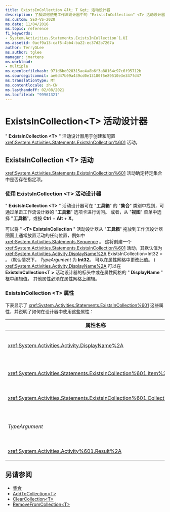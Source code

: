 ```yaml
---
title: ExistsInCollection &lt; T &gt; 活动设计器
description: 了解如何使用工作流设计器中的 "ExistsInCollection" <T> 活动设计器来创建和配置 ExistsInCollection <T> 活动。
ms.custom: SEO-VS-2020
ms.date: 11/04/2016
ms.topic: reference
f1_keywords:
- System.Activities.Statements.ExistsInCollection`1.UI
ms.assetid: 0acf9a13-caf5-4bb4-ba22-ec37d2b7267a
author: TerryGLee
ms.author: tglee
manager: jmartens
ms.workload:
- multiple
ms.openlocfilehash: 971d6bd028315ae4a8b6f3a88164c97c6f95712b
ms.sourcegitcommit: ae6d47b09a439cd0e13180f5e89510e3e347fd47
ms.translationtype: MT
ms.contentlocale: zh-CN
ms.lasthandoff: 02/08/2021
ms.locfileid: "99961321"
---
```

# <a name="existsincollectiont-activity-designer"></a>ExistsInCollection\<T> 活动设计器

" **ExistsInCollection \<T>** " 活动设计器用于创建和配置 <xref:System.Activities.Statements.ExistsInCollection%601> 活动。

## <a name="the-existsincollectiont-activity"></a>ExistsInCollection \<T> 活动

<xref:System.Activities.Statements.ExistsInCollection%601> 活动确定特定集合中是否存在指定项。

### <a name="using-the-existsincollectiont-activity-designer"></a>使用 ExistsInCollection \<T> 活动设计器

" **ExistsInCollection \<T>** " 活动设计器可在 "**工具箱**" 的 "**集合**" 类别中找到，可通过单击工作流设计器的 "**工具箱**" 选项卡进行访问。 或者，从 "**视图**" 菜单中选择 **"工具箱**"，或按 **Ctrl** + **Alt** + **X**。

可以将 " **\<T> ExistsInCollection** " 活动设计器从 "**工具箱**" 拖放到工作流设计器图面上通常放置活动的任何位置，例如中 <xref:System.Activities.Statements.Sequence> 。 这将创建一个 <xref:System.Activities.Statements.ExistsInCollection%601> 活动，其默认值为 <xref:System.Activities.Activity.DisplayName%2A> ExistsInCollection<Int32 \> 。  (默认情况下， *TypeArgument* 为 **Int32**。 可以在属性网格中更改此值。 ) <xref:System.Activities.Activity.DisplayName%2A> 可以在 **ExistsInCollection<T \>** 活动设计器的标头中或在属性网格的 " **DisplayName** " 框中编辑值。 其他属性必须在属性网格上编辑。

### <a name="the-existsincollectiont-properties"></a>ExistsInCollection \<T> 属性

下表显示了 <xref:System.Activities.Statements.ExistsInCollection%601> 这些属性，并说明了如何在设计器中使用这些属性：

|属性名称|必选|使用情况|
|-|--------------|-|
|<xref:System.Activities.Activity.DisplayName%2A>|False|<xref:System.Activities.Statements.ExistsInCollection%601> 活动的友好名称。 默认值为 ExistsInCollection<Int32 \> 。 虽然 <xref:System.Activities.Activity.DisplayName%2A> 值不是绝对必需的，但最好使用该属性值。|
|<xref:System.Activities.Statements.ExistsInCollection%601.Item%2A>|True|要在集合中查找的项 \<T> 。 此项的类型为 *T*，类型为 *TypeArgument*。 若要指定项，请在属性网格中键入 Visual Basic 表达式。|
|<xref:System.Activities.Statements.ExistsInCollection%601.Collection%2A>|True|要在其中检查项是否存在的集合。 此集合的类型为 **ICollection<TypeArgument \> 。** 若要指定集合，请在属性网格中键入 Visual Basic 表达式。|
|*TypeArgument*|True|包含在 <xref:System.Collections.Generic.ICollection%601> 中的项的类型 T。 默认情况下，此 *TypeArgument* 类型设置为 **Int32**。 若要更改类型，请在属性网格的组合框中更改 " *TypeArgument* " 的值。|
|<xref:System.Activities.Activity%601.Result%2A>|False|一个指示集合中是否存在指定项的值。 若要指定要绑定到结果的变量，请在属性网格中键入 Visual Basic 变量。|

## <a name="see-also"></a>另请参阅

- [集合](../workflow-designer/collection-activity-designers.md)
- [AddToCollection\<T>](../workflow-designer/addtocollection-t-activity-designer.md)
- [ClearCollection\<T>](../workflow-designer/clearcollection-t-activity-designer.md)
- [RemoveFromCollection\<T>](../workflow-designer/removefromcollection-t-activity-designer.md)